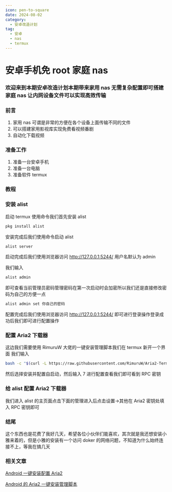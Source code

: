 ```yaml
---
icon: pen-to-square
date: 2024-08-02
category:
  - 安卓改造计划
tag:
  - 安卓
  - nas
  - termux
---
```


# 安卓手机免 root 家庭 nas

### 欢迎来到本期安卓改造计划本期带来家用 nas 无需复杂配置即可搭建家庭 nas 让内网设备文件可以实现高效传输

### 前言

1. 家用 nas 可谓是非常的方便在各个设备上面传输不同的文件
2. 可以搭建家用影视库实现免费看视频番剧
3. 自动化下载视频

### 准备工作

1. 准备一台安卓手机
2. 准备一台电脑
3. 准备软件 termux

### 教程

### 安装 alist

启动 termux 使用命令我们首先安装 alist

```bash
pkg install alist
```

安装完成后我们使用命令启动 alist

```bash
alist server
```

启动完成后我们使用浏览器访问 http://127.0.0.1:5244/ 用户名默认为 admin

我们输入

```bash
alist admin
```

即可查看当前管理员密码管理密码在第一次启动时会加密所以我们还是直接修改密码为自己的方便一点

```bash
alist admin set 你自己的密码
```

配置完成后我们使用浏览器访问 http://127.0.0.1:5244/ 即可进行登录操作登录成功后我们即可进行配置操作

### 配置 Aria2 下载器

这边我们需要使用 RimuruW 大佬的一键安装管理脚本我们在 termux 新开一个界面
我们输入

```bash
bash -c "$(curl -L https://raw.githubusercontent.com/RimuruW/Aria2-Termux/master/install.sh)"
```

然后选择安装并配置自启动，然后输入 7 进行配置查看我们即可看到 RPC 密钥

### 给 alist 配置 Aria2 下载器

我们进入 alist 的主页面点击下面的管理进入后点击设置->其他在 Aria2 密钥处填入 RPC 密钥即可

### 结尾

这个东西也是花费了我好几天，希望各位小伙伴们能喜欢，其次就是我还想安装小雅来着的，但是小雅的安装有一个访问 doker 的网络问题，不知道为什么始终连接不上，等我在搞几天

### 相关文章

[Android 一键安装配置 Aria2](https://blog.linioi.com/posts/aria2-for-termux/)

[ Android 的 Aria2 一键安装管理脚本](https://github.com/RimuruW/Aria2-Termux)
